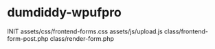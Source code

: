 # dumdiddy-wpufpro

INIT
assets/css/frontend-forms.css
assets/js/upload.js
class/frontend-form-post.php
class/render-form.php
